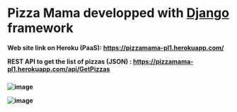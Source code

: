 
# <b>Pizza Mama developped with [Django](https://www.djangoproject.com/) framework<b>
  
Web site link on Heroku (PaaS): https://pizzamama-pl1.herokuapp.com/

REST API to get the list of pizzas (JSON) : https://pizzamama-pl1.herokuapp.com/api/GetPizzas  

###
![image](https://user-images.githubusercontent.com/36189996/112898830-9eba8f80-90e1-11eb-9291-0ccad3f4ab5f.png)

![image](https://user-images.githubusercontent.com/36189996/112898854-aa0dbb00-90e1-11eb-8de2-1c9adfe78bc3.png)

